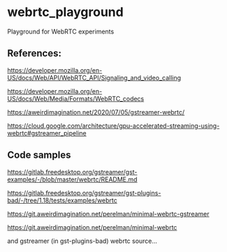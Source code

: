 # webrtc_playground
Playground for WebRTC experiments

## References:

https://developer.mozilla.org/en-US/docs/Web/API/WebRTC_API/Signaling_and_video_calling

https://developer.mozilla.org/en-US/docs/Web/Media/Formats/WebRTC_codecs

https://aweirdimagination.net/2020/07/05/gstreamer-webrtc/

https://cloud.google.com/architecture/gpu-accelerated-streaming-using-webrtc#gstreamer_pipeline

## Code samples
https://gitlab.freedesktop.org/gstreamer/gst-examples/-/blob/master/webrtc/README.md

https://gitlab.freedesktop.org/gstreamer/gst-plugins-bad/-/tree/1.18/tests/examples/webrtc

https://git.aweirdimagination.net/perelman/minimal-webrtc-gstreamer

https://git.aweirdimagination.net/perelman/minimal-webrtc

and gstreamer (in gst-plugins-bad) webrtc source...
